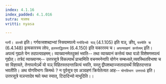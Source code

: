 ```yaml
---
index: 4.1.16
index_padded: 4.1.016
sutra: यञश्च
vritti: nyasa

---
```

`गार्गी। वात्सी` इति। गर्गवत्सशब्दाभ्यां स्त्रियामपत्ये `गर्गादिभ्यो यञ्` (4.1.105) इति यञ्, ङीप्, `यस्येति च` (6.4.148) इत्यकारस्य लोपः, `हलस्तद्धितस्य` (6.4.150) इति यकारस्य च।
`अपत्यग्रहणं कर्त्तव्यम्` इति। अपत्यं गृह्यते येन तदपत्यग्रहमम्। व्याख्यानमेतदुक्तं भवति-- तथा व्याख्यानं कर्त्तव्यं यथा यञो विशेषणमपत्यं गृह्येत्। तत्रेदं व्याख्यानम्-- उत्तरसूत्रे विकल्पार्थं प्राचामिति वचनमनेनापि योगेन सम्बध्यते,व्यवस्थितविभाषा च सा विज्ञायते, तेनापत्येऽर्थे यो यञ् विहितस्तदन्तान्नित्यं भवति, यस्तु द्वीपशब्दाज्जातादावर्थे विहितदन्तान्न भवतीति। अथ योगविभागः किमर्थः ? न पूर्वसूत्र एव अञ्ग्रहणं क्रियेतेत्यत आह-- `योगविभाग उत्तरार्थः` इति। उत्तरसूत्रे यञन्तादेव ष्फो यथा स्यात्, टिदादिभ्यो माभूदिति।।